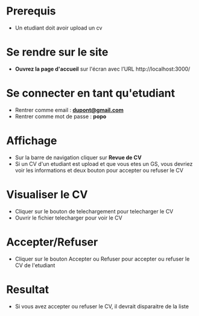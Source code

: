 # Prerequis
- Un etudiant doit avoir upload un cv

# Se rendre sur le site

- **Ouvrez la page d'accueil** sur l'écran avec l’URL http://localhost:3000/

# Se connecter en tant qu'etudiant

- Rentrer comme email : **dupont@gmail.com**
- Rentrer comme mot de passe : **popo**

# Affichage

- Sur la barre de navigation cliquer sur **Revue de CV**
- Si un CV d'un etudiant est upload et que vous etes un GS, vous devriez voir les informations et deux bouton pour accepter ou refuser le CV

# Visualiser le CV

- Cliquer sur le bouton de telechargement pour telecharger le CV
- Ouvrir le fichier telecharger pour voir le CV

# Accepter/Refuser

- Cliquer sur le bouton Accepter ou Refuser pour accepter ou refuser le CV de l'etudiant

# Resultat

- Si vous avez accepter ou refuser le CV, il devrait disparaitre de la liste